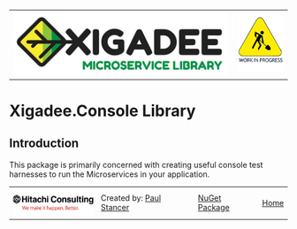 <table>
<tr>
<td width="80%"><a href="../../../README.md"><img src="../../../docs/X2a.png" alt="Xigadee"></a></td>
<td width = "*" align="right"><img src="../../../docs/smallWIP.jpg" alt="Sorry, I'm still working here" height="100"></td>
</tr>
</table>

# Xigadee.Console Library

## Introduction

This package is primarily concerned with creating useful console test harnesses to run the Microservices in your application.

<table><tr> 
<td><a href="http://www.hitachiconsulting.com"><img src="../../../docs/hitachi.png" alt="Hitachi Consulting" height="50"/></a></td> 
  <td>Created by: <a href="http://github.com/paulstancer">Paul Stancer</a></td>
  <td><a href="https://www.nuget.org/packages/Xigadee.Console">NuGet Package</a></td>
  <td><a href="../../../README.md">Home</a></td>
</tr></table>

